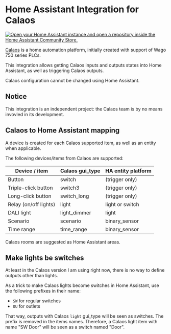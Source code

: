 # Home Assistant Integration for Calaos

[![Open your Home Assistant instance and open a repository inside the Home Assistant Community Store.](https://my.home-assistant.io/badges/hacs_repository.svg)](https://my.home-assistant.io/redirect/hacs_repository/?owner=tiramiseb&repository=calaos-ha&category=integration)

[Calaos](https://www.calaos.fr/) is a home automation platform, initially created with support of Wago 750 series PLCs.

This integration allows getting Calaos inputs and outputs states into Home Assistant, as well as triggering Calaos outputs.

Calaos configuration cannot be changed using Home Assistant.

## Notice

This integration is an independent project: the Calaos team is by no means invovled in its development.

## Calaos to Home Assistant mapping

A device is created for each Calaos supported item, as well as an entity when applicable.

The following devices/items from Calaos are supported:

| Device / item         | Calaos gui_type | HA entity platform |
|-----------------------|-----------------|--------------------|
| Button                | switch          | (trigger only)     |
| Triple-click button   | switch3         | (trigger only)     |
| Long-click button     | switch_long     | (trigger only)     |
| Relay (on/off lights) | light           | light or switch    |
| DALI light            | light_dimmer    | light              |
| Scenario              | scenario        | binary_sensor      |
| Time range            | time_range      | binary_sensor      |

Calaos rooms are suggested as Home Assistant areas.

## Make lights be switches

At least in the Calaos version I am using right now, there is no way to define
outputs other than lights.

As a trick to make Calaos lights become switches in Home Assistant, use the
following prefixes in their name:

- `SW` for regular switches
- `OU` for outlets

That way, outputs with Calaos `light` gui_type will be seen as switches. The
prefix is removed in the items names. Therefore, a Calaos light item with name
"SW Door" will be seen as a switch named "Door".
